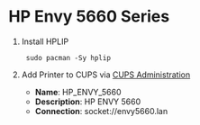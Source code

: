 # HP Envy 5660 Series

1. Install HPLIP

        sudo pacman -Sy hplip

1. Add Printer to CUPS via [CUPS Administration](http://localhost:631/admin/)

    * **Name**: HP_ENVY_5660
    * **Description**: HP ENVY 5660
    * **Connection**: socket://envy5660.lan
